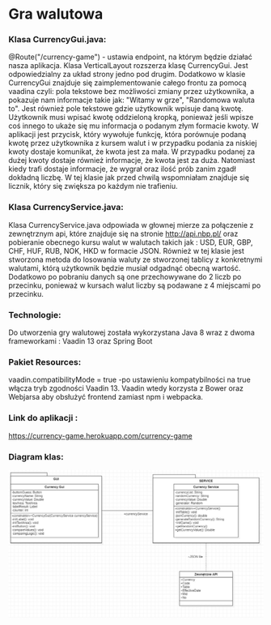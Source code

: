 # Gra walutowa
### Klasa CurrencyGui.java:
@Route("/currency-game") - ustawia endpoint, na którym będzie działać nasza aplikacja. 
Klasa VerticalLayout rozszerza klasę CurrencyGui. Jest odpowiedzialny za układ strony jedno pod drugim.
Dodatkowo w klasie CurrencyGui znajduje się zaimplementowanie całego frontu za 
pomocą vaadina czyli: pola tekstowe bez możliwości zmiany przez użytkownika, a pokazuje nam 
informacje takie jak:
"Witamy w grze", "Randomowa waluta to". Jest również pole tekstowe gdzie użytkownik wpisuje 
daną kwotę. Użytkownik musi wpisać kwotę oddzieloną kropką, ponieważ jeśli wpisze coś innego 
to ukaże się mu 
informacja o podanym złym formacie kwoty. W aplikacji jest przycisk, który wywołuje funkcję, która porównuje podaną 
kwotę
przez użytkownika z kursem walut i w przypadku podania za niskiej kwoty dostaje komunikat, że 
kwota jest za mała. 
W przypadku podanej za dużej kwoty dostaje również informacje, że kwota jest za duża.
Natomiast kiedy trafi dostaje informacje, że wygrał oraz ilość prób zanim zgadł dokładną liczbę.
W tej klasie jak przed chwilą wspomniałam znajduje się licznik, który się zwiększa po każdym
 nie trafieniu.
 ### Klasa CurrencyService.java:
 Klasa CurrencyService.java odpowiada w głownej mierze za połączenie z zewnętrznym api, które znajduje się na stronie http://api.nbp.pl/ oraz
 pobieranie obecnego kursu walut w walutach takich jak : USD, EUR, GBP, CHF,
  HUF,  RUB, NOK, HKD w formacie JSON. Również w tej klasie jest stworzona metoda do losowania waluty ze stworzonej tablicy z konkretnymi walutami, którą użytkownik będzie 
musiał odgadnąć obecną wartość.  Dodatkowo po pobraniu danych są one przechowywane do 2 liczb po przecinku, ponieważ w kursach walut
liczby są podawane z 4 miejscami po przecinku.
 ### Technologie:
 Do utworzenia gry walutowej została wykorzystana Java 8
 wraz z dwoma frameworkami : Vaadin 13 oraz Spring Boot



### Pakiet Resources:
vaadin.compatibilityMode = true -po ustawieniu kompatybilności na true włącza tryb zgodności
 Vaadin 13. Vaadin wtedy korzysta 
z Bower oraz Webjarsa aby obsłużyć frontend zamiast npm i webpacka.

### Link do aplikacji :
https://currency-game.herokuapp.com/currency-game
### Diagram klas:
![Diagram Klas](image/currencygame.JPG)